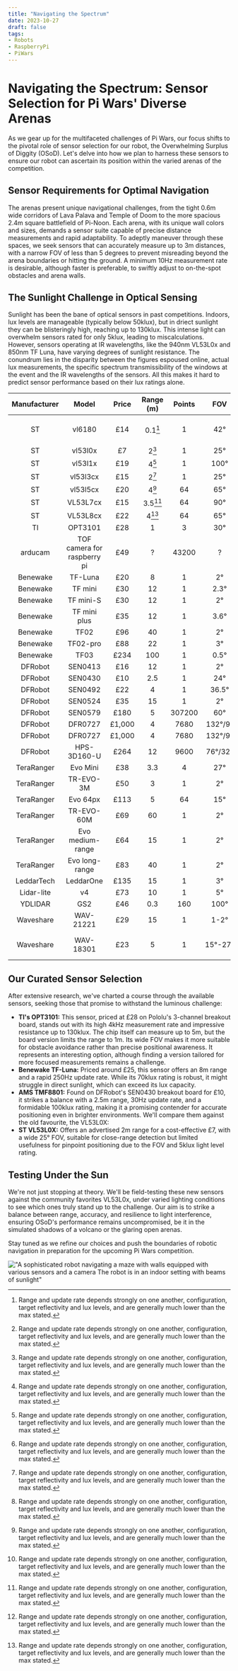 ```yaml
---
title: "Navigating the Spectrum"
date: 2023-10-27
draft: false
tags:
- Robots
- RaspberryPi
- PiWars
---
```

# Navigating the Spectrum: Sensor Selection for Pi Wars' Diverse Arenas #
As we gear up for the multifaceted challenges of Pi Wars, our focus shifts to the pivotal role of sensor selection for our robot, the Overwhelming Surplus of Diggity (OSoD). Let's delve into how we plan to harness these sensors to ensure our robot can ascertain its position within the varied arenas of the competition.  
  
## Sensor Requirements for Optimal Navigation ##  
The arenas present unique navigational challenges, from the tight 0.6m wide corridors of Lava Palava and Temple of Doom to the more spacious 2.4m square battlefield of Pi-Noon. Each arena, with its unique wall colors and sizes, demands a sensor suite capable of precise distance measurements and rapid adaptability. To adeptly maneuver through these spaces, we seek sensors that can accurately measure up to 3m distances, with a narrow FOV of less than 5 degrees to prevent misreading beyond the arena boundaries or hitting the ground. A minimum 10Hz measurement rate is desirable, although faster is preferable, to swiftly adjust to on-the-spot obstacles and arena walls.  
  

## The Sunlight Challenge in Optical Sensing # 
Sunlight has been the bane of optical sensors in past competitions. Indoors, lux levels are manageable (typically below 50klux), but in driect sunlight they can be blisteringly high, reaching up to 130klux. This intense light can overwhelm sensors rated for only 5klux, leading to miscalculations. However, sensors operating at IR wavelengths, like the 940nm VL53L0x and 850nm TF Luna, have varying degrees of sunlight resistance. The conundrum lies in the disparity between the figures espoused online, actual lux measurements, the specific spectrum transmissibility of the windows at the event and the IR wavelengths of the sensors. All this makes it hard to predict sensor performance based on their lux ratings alone.

| Manufacturer | Model | Price  | Range (m) | Points | FOV  | Update Rate | Max lux |            datasheet            |
|:------------:|:-----:|:------:|:---------:|:------:|:-----:|:----------------:|:---------:|:----------------------------------------|
| ST  | vl6180 | £14 | 0.1[^1]  | 1 | 42° | 150hz[^1] | 15k ("up to 100klux?!)  | [Datasheet](https://www.pololu.com/file/0J961/VL6180X.pdf) |
| ST   | vl53l0x | £7  | 2[^1]  | 1 | 25° | 50hz[^1] | 5k | [Datasheet](https://www.st.com/resource/en/datasheet/vl53l0x.pdf) |
| ST   | vl53l1x | £19 | 4[^1]  | 1 | 100° | 50hz[^1] | 1k| [Datasheet](https://www.st.com/resource/en/datasheet/vl53l1x.pdf) |
| ST   | vl53l3cx | £15 | 2[^1]  | 1 | 25° | 125hz[^1] | 5k | [Datasheet](https://www.st.com/resource/en/datasheet/vl53l3cx.pdf) |
| ST | vl53l5cx | £20 | 4[^1]  | 64 | 65° | 60hz[^1] | 5k | [Datasheet](https://www.mouser.co.uk/pdfDocs/vl53l5cx.pdf) |
| ST | VL53L7cx | £15 | 3.5[^1] | 64 | 90° | 60hz[^1]| 5k | [Datasheet](https://www.mouser.co.uk/ProductDetail/STMicroelectronics/SATEL-VL53L7CX?qs=sGAEpiMZZMu3sxpa5v1qrg00HnlQ5dqx9%2FGW28WAHjA%3D) |
| ST | VL53L8cx | £22 | 4[^1] | 64 | 65° | 60hz | ? | [Datasheet](https://www.mouser.co.uk/ProductDetail/STMicroelectronics/SATEL-VL53L8?qs=Jm2GQyTW%2FbjVYJXNfumfrw%3D%3D) |
| TI  | OPT3101  | £28 | 1 | 3 | 30° | 4khz | 130klux! | [Datasheet](https://shop.pimoroni.com/products/3-channel-wide-fov-time-of-flight-distance-sensor-using-opt3101) |
| arducam | TOF camera for raspberry pi | £49 | ? | 43200  | ?  | 120hz | ?  | [Pi_TOF Camera](https://thepihut.com/products/time-of-flight-camera-for-raspberry-pi) |
| Benewake | TF-Luna | £20 | 8 | 1 | 2° | 250hz | 70k | [TF-Luna](https://uk.robotshop.com/products/benewake-tf-luna-8m-lidar-distance-sensor) |
| Benewake | TF mini | £30 | 12 | 1 | 2.3° | 100hz | 70klux | [Datasheet](https://cdn.sparkfun.com/assets/5/a/b/1/d/TFmini-I__C-Datasheet_V1.1_EN.pdf) |
| Benewake | TF mini-S | £30 | 12 | 1 | 2° | 1000hz | 70klux | [Datasheet](https://www.unmannedtechshop.co.uk/wp-content/uploads/2020/01/SJ-GU-TFmini-S-01-A00-Datasheet.pdf) |
| Benewake | TF mini plus | £35 | 12 | 1 | 3.6° | 1000hz | 70klux | [Datasheet](https://www.mouser.co.uk/datasheet/2/1099/Benewake_10152020_TFmini_Plus-1954028.pdf) |
| Benewake | TF02 | £96 | 40 | 1 | 2° | 100hz | 100k | [Datasheet](https://cdn.robotshop.com/media/b/ben/rb-ben-23/pdf/benewake-tf02-pro-i-lidar-module-datasheet.pdf) |
| Benewake | TF02-pro | £88 | 22 | 1 | 3° | 100hz | 100k | [Datasheet](https://cdn.robotshop.com/media/b/ben/rb-ben-14/pdf/benewake-tf02-pro-lidar-led-rangefinder-ip65-40m-datasheet.pdf) |
| Benewake | TF03 | £234 | 100 | 1 | 0.5° | 1000hz | 100k | [Datasheet](https://cdn.robotshop.com/media/b/ben/rb-ben-08/pdf/benewake-tf03-lidar-led-rangefinder-ip65-100-m-datasheet1.pdf) |
| DFRobot | SEN0413 | £16 | 12 | 1 | 2° | 500hz | 15klux | [Product Page](https://wiki.dfrobot.com/TOF_IR_Distance_Sensor_0.2_12m_SKU_SEN0413) |
| DFRobot | SEN0430 | £10 | 2.5 | 1 | 24° | 30hz | 100k | [Product Page](https://www.dfrobot.com/product-2438.html) |
| DFRobot | SEN0492 | £22 | 4   | 1 | 36.5° | 20hz  | ? | [Datasheet](https://wiki.dfrobot.com/Laser_Ranging_Sensor_RS485_4m_SKU_SEN0492) |
| DFRobot | SEN0524 | £35 | 15 | 1 | 2° | 50hz | 100k   | [Datasheet](https://wiki.dfrobot.com/SKU_SEN0524_ToF_Outdoor_Laser_Ranging_Module_15m) |
| DFRobot | SEN0579 | £180 | 5 | 307200 | 60°  | ?  | ? | [Datasheet](https://wiki.dfrobot.com/SKU_SEN0579_Dual_Resolution_3D_TOF_Depth_Camera_Sensor_5m) |
| DFRobot | DFR0727 | £1,000| 4 | 7680 | 132°/9°| 20hz | 60k | [Datasheet](https://wiki.dfrobot.com/CE30_C_Area_Array_Laser_Radar_SKU_DFR0727) |
| DFRobot | DFR0727 | £1,000| 4 | 7680 | 132°/9° | 20hz | 60k | [Datasheet](https://wiki.dfrobot.com/CE30_C_Area_Array_Laser_Radar_SKU_DFR0727) |
| DFRobot | HPS-3D160-U | £264 | 12 | 9600 | 76°/32° | 35hz  | 80k | [Product Page](https://wiki.dfrobot.com/HPS_3D160_U_Area_Array_Laser_Radar_SKU_DFR0728) |
| TeraRanger | Evo Mini | £38 | 3.3 | 4 | 27° | 4hz | ? | [Spec Sheet](https://www.terabee.com/shop/lidar-tof-range-finders/teraranger-evo-mini/) |
| TeraRanger | TR-EVO-3M | £50   | 3  | 1 | 2° | ? | ? | [Product_Page](https://www.terabee.com/shop/lidar-tof-range-finders/teraranger-evo-3m/) |
| TeraRanger | Evo 64px | £113 | 5 | 64 | 15° | 130hz | ? | [Datasheet](https://cdn.robotshop.com/media/t/ter/rb-ter-28/pdf/teraranger-evo-64px-tof-rangefinder-datasheet1.pdf) |
| TeraRanger | TR-EVO-60M | £69 | 60 | 1 | 2° | 240hz | ? | [Product Page](https://www.terabee.com/shop/lidar-tof-range-finders/teraranger-evo-60m/) |
| TeraRanger | Evo medium-range | £64 | 15 | 1 | 2° | 240hz | ? | [Product Page](https://www.terabee.com/shop/lidar-tof-range-finders/teraranger-evo-medium-range/) |
| TeraRanger | Evo long-range | £83 | 40 | 1 | 2° | 240hz | ? | [Product Page](https://www.terabee.com/shop/lidar-tof-range-finders/teraranger-evo-long-range/) |
| LeddarTech | LeddarOne | £135 | 15 | 1 | 3° | 70hz | ? | [Product Page](https://www.leddartech.com/products/leddarone-sensor-module/) |
| Lidar-lite | v4 | £73 | 10 | 1 | 5° | 200hz | 50k | [Datasheet](https://cdn.robotshop.com/media/p/pli/rb-pli-26/pdf/lidar-lite-v4-led-rangefinder-10m--garmin-usb-ant-stick-combo-datasheet.pdf) |
| YDLIDAR   | GS2 | £46 | 0.3 | 160 | 100° | 28hz | 25k | [Datasheet](https://cdn.robotshop.com/media/y/ydl/rb-ydl-16/pdf/ydlidar-gs2-100-lidar-30cm-datasheet.pdf) |
| Waveshare | WAV-21221 | £29    | 15        | 1      | 1-2°     | 50hz        | 100k                        | [Product Page](https://www.waveshare.com/wiki/TOF_Laser_Range_Sensor_(B)) |
| Waveshare  | WAV-18301 | £23    | 5         | 1      | 15°-27°  | 10hz        | "affected by natural light" | [Product Page](https://www.waveshare.com/wiki/TOF_Laser_Range_Sensor) |


## Our Curated Sensor Selection ##  
After extensive research, we've charted a course through the available sensors, seeking those that promise to withstand the luminous challenge:
* **TI's OPT3101:** This sensor, priced at £28 on Pololu's 3-channel breakout board, stands out with its high 4kHz measurement rate and impressive resistance up to 130klux. The chip itself can measure up to 5m, but the board version limits the range to 1m. Its wide FOV makes it more suitable for obstacle avoidance rather than precise positional awareness. It represents an interesting option, although finding a version tailored for more focused measurements remains a challenge.
* **Benewake TF-Luna:** Priced around £25, this sensor offers an 8m range and a rapid 250Hz update rate. While its 70klux rating is robust, it might struggle in direct sunlight, which can exceed its lux capacity.  
* **AMS TMF8801:** Found on DFRobot's SEN0430 breakout board for £10, it strikes a balance with a 2.5m range, 30Hz update rate, and a formidable 100klux rating, making it a promising contender for accurate positioning even in brighter environments.
We'll compare them against the old favourite, the VL53L0X:
* **ST VL53L0X:** Offers an advertised 2m range for a cost-effective £7, with a wide 25° FOV, suitable for close-range detection but limited usefulness for pinpoint positioning due to the FOV and 5klux light level rating. 

## Testing Under the Sun ##  
We're not just stopping at theory. We'll be field-testing these new sensors against the community favorites VL53L0x, under varied lighting conditions to see which ones truly stand up to the challenge. Our aim is to strike a balance between range, accuracy, and resilience to light interference, ensuring OSoD's performance remains uncompromised, be it in the simulated shadows of a volcano or the glaring open arenas.

Stay tuned as we refine our choices and push the boundaries of robotic navigation in preparation for the upcoming Pi Wars competition.

!["A sophisticated robot navigating a maze with walls equipped with various sensors and a camera The robot is in an indoor setting with beams of sunlight"](DALLE_A_sophisticated_robot_navigating_a_maze_with_walls_equipped_with_various_sensors_and_a_camera_The_robot_is_in_an_indoor_setting_with_beams_ofsunlig.png "A sophisticated robot navigating a maze with walls equipped with various sensors and a camera The robot is in an indoor setting with beams of sunlight")

[^1]: Range and update rate depends strongly on one another, configuration, target reflectivity and lux levels, and are generally much lower than the max stated.